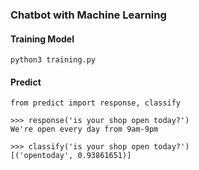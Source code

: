 ### Chatbot with Machine Learning

#### Training Model
```
python3 training.py
```
#### Predict
```
from predict import response, classify

>>> response('is your shop open today?')
We're open every day from 9am-9pm

>>> classify('is your shop open today?')
[('opentoday', 0.93861651)]
